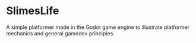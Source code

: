 # SlimesLife
A simple platformer made in the Godot game engine to illustrate platformer mechanics and general gamedev principles.
